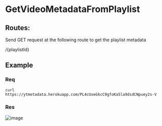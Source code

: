 # GetVideoMetadataFromPlaylist

## Routes:
Send GET request at the following route to get the playlist metadata

/{playlistId}


## Example

### Req
```
curl https://ytmetadata.herokuapp.com/PL4cUxeGkcC9gfoKa5la9dsdCNpuey2s-V
```
### Res

![image](https://user-images.githubusercontent.com/46681482/127486573-2cbfe6e1-e463-4679-aa0e-e6bb2cd3fdcc.png)

